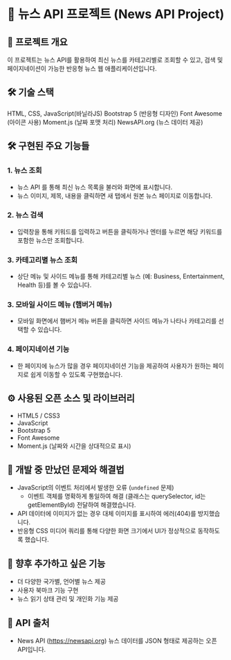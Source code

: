 # 📰 뉴스 API 프로젝트 (News API Project)

## 📌 프로젝트 개요
이 프로젝트는 뉴스 API를 활용하여 최신 뉴스를 카테고리별로 조회할 수 있고, 검색 및 페이지네이션이 가능한 반응형 뉴스 웹 애플리케이션입니다.

## 🛠️ 기술 스택
HTML, CSS, JavaScript(바닐라JS)
Bootstrap 5 (반응형 디자인)
Font Awesome (아이콘 사용)
Moment.js (날짜 포맷 처리)
NewsAPI.org (뉴스 데이터 제공)

## 🛠️ 구현된 주요 기능들
### 1. 뉴스 조회
- 뉴스 API 를 통해 최신 뉴스 목록을 불러와 화면에 표시합니다.
- 뉴스 이미지, 제목, 내용을 클릭하면 새 탭에서 원본 뉴스 페이지로 이동합니다.

### 2. 뉴스 검색
- 입력창을 통해 키워드를 입력하고 버튼을 클릭하거나 엔터를 누르면 해당 키워드를 포함한 뉴스만 조회합니다.

### 3. 카테고리별 뉴스 조회
- 상단 메뉴 및 사이드 메뉴를 통해 카테고리별 뉴스 (예: Business, Entertainment, Health 등)를 볼 수 있습니다.

### 3. 모바일 사이드 메뉴 (햄버거 메뉴)
- 모바일 화면에서 햄버거 메뉴 버튼을 클릭하면 사이드 메뉴가 나타나 카테고리를 선택할 수 있습니다.

### 4. 페이지네이션 기능
- 한 페이지에 뉴스가 많을 경우 페이지네이션 기능을 제공하여 사용자가 원하는 페이지로 쉽게 이동할 수 있도록 구현했습니다.

## ⚙️ 사용된 오픈 소스 및 라이브러리
- HTML5 / CSS3
- JavaScript
- Bootstrap 5
- Font Awesome
- Moment.js (날짜와 시간을 상대적으로 표시)


## 🧑 개발 중 만났던 문제와 해결법
- JavaScript의 이벤트 처리에서 발생한 오류 (`undefined` 문제)
  - 이벤트 객체를 명확하게 통일하여 해결 (클래스는 querySelector, id는 getElementById)  전달하여 해결했습니다.
- API 데이터에 이미지가 없는 경우 대체 이미지를 표시하여 에러(404)를 방지했습니다.
- 반응형 CSS 미디어 쿼리를 통해 다양한 화면 크기에서 UI가 정상적으로 동작하도록 했습니다.

## 🚀 향후 추가하고 싶은 기능
- 더 다양한 국가별, 언어별 뉴스 제공
- 사용자 북마크 기능 구현
- 뉴스 읽기 상태 관리 및 개인화 기능 제공

## 🔗 API 출처
- News API (https://newsapi.org) 뉴스 데이터를 JSON 형태로 제공하는 오픈 API입니다.